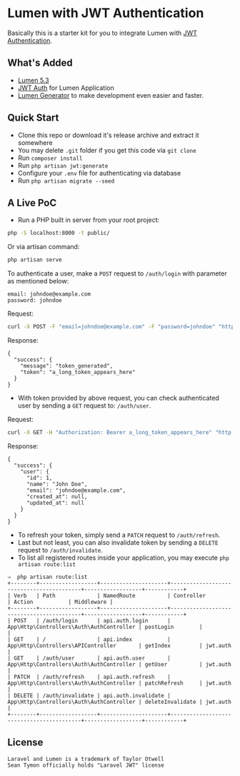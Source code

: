 # Lumen with JWT Authentication

Basically this is a starter kit for you to integrate Lumen with [JWT Authentication](https://jwt.io/).

## What's Added

- [Lumen 5.3](https://github.com/laravel/lumen/tree/v5.3.0)
- [JWT Auth](https://github.com/tymondesigns/jwt-auth) for Lumen Application
- [Lumen Generator](https://github.com/flipboxstudio/lumen-generator) to make development even easier and faster.

## Quick Start

- Clone this repo or download it's release archive and extract it somewhere
- You may delete `.git` folder if you get this code via `git clone`
- Run `composer install`
- Run `php artisan jwt:generate`
- Configure your `.env` file for authenticating via database
- Run `php artisan migrate --seed`

## A Live PoC

- Run a PHP built in server from your root project:

```sh
php -S localhost:8000 -t public/
```

Or via artisan command:

```sh
php artisan serve
```

To authenticate a user, make a `POST` request to `/auth/login` with parameter as mentioned below:

```
email: johndoe@example.com
password: johndoe
```

Request:

```sh
curl -X POST -F "email=johndoe@example.com" -F "password=johndoe" "http://localhost:8000/auth/login"
```

Response:

```
{
  "success": {
    "message": "token_generated",
    "token": "a_long_token_appears_here"
  }
}
```

- With token provided by above request, you can check authenticated user by sending a `GET` request to: `/auth/user`.

Request:

```sh
curl -X GET -H "Authorization: Bearer a_long_token_appears_here" "http://localhost:8000/auth/user"
```

Response:

```
{
  "success": {
    "user": {
      "id": 1,
      "name": "John Doe",
      "email": "johndoe@example.com",
      "created_at": null,
      "updated_at": null
    }
  }
}
```

- To refresh your token, simply send a `PATCH` request to `/auth/refresh`.
- Last but not least, you can also invalidate token by sending a `DELETE` request to `/auth/invalidate`.
- To list all registered routes inside your application, you may execute `php artisan route:list`

```
⇒  php artisan route:list
+--------+------------------+---------------------+------------------------------------------+------------------+------------+
| Verb   | Path             | NamedRoute          | Controller                               | Action           | Middleware |
+--------+------------------+---------------------+------------------------------------------+------------------+------------+
| POST   | /auth/login      | api.auth.login      | App\Http\Controllers\Auth\AuthController | postLogin        |            |
| GET    | /                | api.index           | App\Http\Controllers\APIController       | getIndex         | jwt.auth   |
| GET    | /auth/user       | api.auth.user       | App\Http\Controllers\Auth\AuthController | getUser          | jwt.auth   |
| PATCH  | /auth/refresh    | api.auth.refresh    | App\Http\Controllers\Auth\AuthController | patchRefresh     | jwt.auth   |
| DELETE | /auth/invalidate | api.auth.invalidate | App\Http\Controllers\Auth\AuthController | deleteInvalidate | jwt.auth   |
+--------+------------------+---------------------+------------------------------------------+------------------+------------+
```

## License

```
Laravel and Lumen is a trademark of Taylor Otwell
Sean Tymon officially holds "Laravel JWT" license
```
